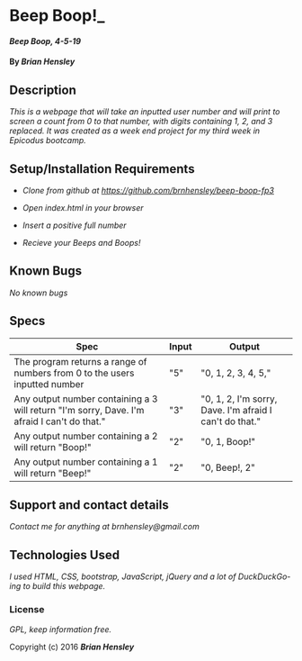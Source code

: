 # Beep Boop!_

#### _Beep Boop, 4-5-19_

#### By _**Brian Hensley**_

## Description

_This is a webpage that will take an inputted user number and will print to screen a count from 0 to that number, with digits containing 1, 2, and 3 replaced.  It was created as a week end project for my third week in Epicodus bootcamp._

## Setup/Installation Requirements

* _Clone from github at https://github.com/brnhensley/beep-boop-fp3_

* _Open index.html in your browser_

* _Insert a positive full number_

* _Recieve your Beeps and Boops!_

## Known Bugs

_No known bugs_

## Specs

|Spec|Input|Output|
|-|-|-|
|The program returns a range of numbers from 0 to the users inputted number|"5"|"0, 1, 2, 3, 4, 5,"|
|Any output number containing a 3 will return "I'm sorry, Dave. I'm afraid I can't do that."|"3"|"0, 1, 2, I'm sorry, Dave. I'm afraid I can't do that."|
|Any output number containing a 2 will return "Boop!"|"2"|"0, 1, Boop!"|
|Any output number containing a 1 will return "Beep!"|"2"|"0, Beep!, 2"|

## Support and contact details

_Contact me for anything at brnhensley@gmail.com_

## Technologies Used

_I used HTML, CSS, bootstrap, JavaScript, jQuery and a lot of DuckDuckGo-ing to build this webpage._

### License

*GPL, keep information free.*

Copyright (c) 2016 **_Brian Hensley_**
